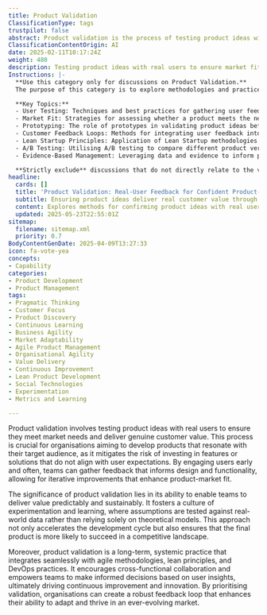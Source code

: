 ```yaml
---
title: Product Validation
ClassificationType: tags
trustpilot: false
abstract: Product validation is the process of testing product ideas with actual users to confirm that they meet market demands and provide real customer value. This practice is essential for organisations seeking to develop products that connect with their target audience, as it reduces the risk of investing in features or solutions that do not meet user expectations. By involving users early and frequently, teams can collect feedback that informs design and functionality, facilitating iterative enhancements that improve product-market fit. The importance of product validation lies in its capacity to enable teams to deliver value in a predictable and sustainable manner, fostering a culture of experimentation and learning where assumptions are validated through real-world data rather than theoretical models. This not only speeds up the development process but also increases the likelihood of product success in a competitive environment. Additionally, product validation is a long-term, systemic practice that aligns well with agile methodologies, lean principles, and DevOps practices. It promotes cross-functional collaboration and empowers teams to make informed decisions based on user insights, ultimately driving continuous improvement and innovation. By prioritising validation, organisations can establish a strong feedback loop that enhances their adaptability and resilience in a constantly changing market.
ClassificationContentOrigin: AI
date: 2025-02-11T10:17:24Z
weight: 480
description: Testing product ideas with real users to ensure market fit and customer value.
Instructions: |-
  **Use this category only for discussions on Product Validation.**  
  The purpose of this category is to explore methodologies and practices that focus on testing product ideas with real users to ensure they meet market needs and deliver customer value. This involves validating assumptions about products through user feedback and iterative testing.

  **Key Topics:**
  - User Testing: Techniques and best practices for gathering user feedback on product concepts.
  - Market Fit: Strategies for assessing whether a product meets the needs of its target audience.
  - Prototyping: The role of prototypes in validating product ideas before full-scale development.
  - Customer Feedback Loops: Methods for integrating user feedback into the product development process.
  - Lean Startup Principles: Application of Lean Startup methodologies to validate product hypotheses.
  - A/B Testing: Utilising A/B testing to compare different product versions and determine user preferences.
  - Evidence-Based Management: Leveraging data and evidence to inform product decisions and validate assumptions.

  **Strictly exclude** discussions that do not directly relate to the validation of product ideas through user engagement, such as general marketing strategies, unrelated business practices, or theoretical discussions that do not involve practical application in product testing.
headline:
  cards: []
  title: 'Product Validation: Real-User Feedback for Confident Product-Market Fit'
  subtitle: Ensuring product ideas deliver real customer value through user feedback, experimentation, and data-driven decisions for continuous improvement and market fit.
  content: Explores methods for confirming product ideas with real users, emphasising iterative feedback, hypothesis testing, and data-driven decision making. Covers user research, experimentation, rapid prototyping, continuous discovery, and metrics that inform product-market fit, supporting adaptive delivery and reducing uncertainty in complex, evolving environments.
  updated: 2025-05-23T22:55:01Z
sitemap:
  filename: sitemap.xml
  priority: 0.7
BodyContentGenDate: 2025-04-09T13:27:33
icon: fa-vote-yea
concepts:
- Capability
categories:
- Product Development
- Product Management
tags:
- Pragmatic Thinking
- Customer Focus
- Product Discovery
- Continuous Learning
- Business Agility
- Market Adaptability
- Agile Product Management
- Organisational Agility
- Value Delivery
- Continuous Improvement
- Lean Product Development
- Social Technologies
- Experimentation
- Metrics and Learning

---
```

Product validation involves testing product ideas with real users to ensure they meet market needs and deliver genuine customer value. This process is crucial for organisations aiming to develop products that resonate with their target audience, as it mitigates the risk of investing in features or solutions that do not align with user expectations. By engaging users early and often, teams can gather feedback that informs design and functionality, allowing for iterative improvements that enhance product-market fit.

The significance of product validation lies in its ability to enable teams to deliver value predictably and sustainably. It fosters a culture of experimentation and learning, where assumptions are tested against real-world data rather than relying solely on theoretical models. This approach not only accelerates the development cycle but also ensures that the final product is more likely to succeed in a competitive landscape.

Moreover, product validation is a long-term, systemic practice that integrates seamlessly with agile methodologies, lean principles, and DevOps practices. It encourages cross-functional collaboration and empowers teams to make informed decisions based on user insights, ultimately driving continuous improvement and innovation. By prioritising validation, organisations can create a robust feedback loop that enhances their ability to adapt and thrive in an ever-evolving market.
